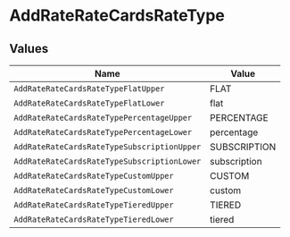# AddRateRateCardsRateType


## Values

| Name                                        | Value                                       |
| ------------------------------------------- | ------------------------------------------- |
| `AddRateRateCardsRateTypeFlatUpper`         | FLAT                                        |
| `AddRateRateCardsRateTypeFlatLower`         | flat                                        |
| `AddRateRateCardsRateTypePercentageUpper`   | PERCENTAGE                                  |
| `AddRateRateCardsRateTypePercentageLower`   | percentage                                  |
| `AddRateRateCardsRateTypeSubscriptionUpper` | SUBSCRIPTION                                |
| `AddRateRateCardsRateTypeSubscriptionLower` | subscription                                |
| `AddRateRateCardsRateTypeCustomUpper`       | CUSTOM                                      |
| `AddRateRateCardsRateTypeCustomLower`       | custom                                      |
| `AddRateRateCardsRateTypeTieredUpper`       | TIERED                                      |
| `AddRateRateCardsRateTypeTieredLower`       | tiered                                      |